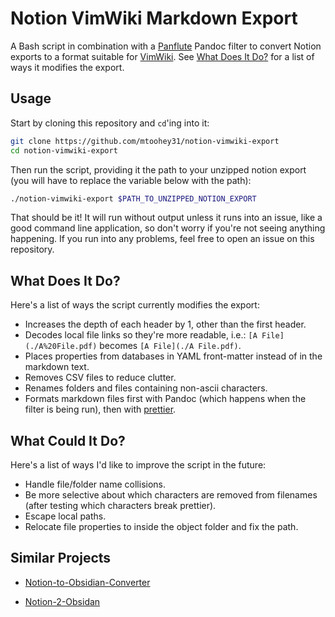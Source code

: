 # Notion VimWiki Markdown Export

A Bash script in combination with a [Panflute](https://github.com/sergiocorreia/panflute/) Pandoc filter to convert Notion exports to a format suitable for [VimWiki](https://github.com/vimwiki/vimwiki/). See [What Does It Do?](#what-does-it-do) for a list of ways it modifies the export.

## Usage

Start by cloning this repository and `cd`'ing into it:

```bash
git clone https://github.com/mtoohey31/notion-vimwiki-export
cd notion-vimwiki-export
```

Then run the script, providing it the path to your unzipped notion export (you will have to replace the variable below with the path):

```bash
./notion-vimwiki-export $PATH_TO_UNZIPPED_NOTION_EXPORT
```

That should be it! It will run without output unless it runs into an issue, like a good command line application, so don't worry if you're not seeing anything happening. If you run into any problems, feel free to open an issue on this repository.

## What Does It Do?

Here's a list of ways the script currently modifies the export:

- Increases the depth of each header by 1, other than the first header.
- Decodes local file links so they're more readable, i.e.: `[A File](./A%20File.pdf)` becomes `[A File](./A File.pdf)`.
- Places properties from databases in YAML front-matter instead of in the markdown text.
- Removes CSV files to reduce clutter.
- Renames folders and files containing non-ascii characters.
- Formats markdown files first with Pandoc (which happens when the filter is being run), then with [prettier](https://prettier.io/).

## What Could It Do?

Here's a list of ways I'd like to improve the script in the future:

- Handle file/folder name collisions.
- Be more selective about which characters are removed from filenames (after testing which characters break prettier).
- Escape local paths.
- Relocate file properties to inside the object folder and fix the path.

## Similar Projects

- [Notion-to-Obsidian-Converter](https://github.com/connertennery/Notion-to-Obsidian-Converter)

- [Notion-2-Obsidan](https://github.com/visualcurrent/Notion-2-Obsidan)
